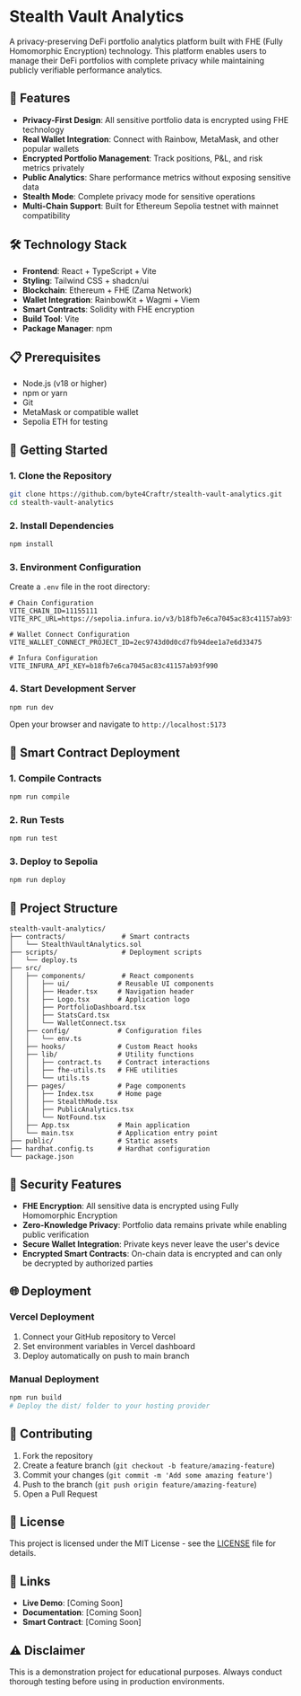 # Stealth Vault Analytics

A privacy-preserving DeFi portfolio analytics platform built with FHE (Fully Homomorphic Encryption) technology. This platform enables users to manage their DeFi portfolios with complete privacy while maintaining publicly verifiable performance analytics.

## 🚀 Features

- **Privacy-First Design**: All sensitive portfolio data is encrypted using FHE technology
- **Real Wallet Integration**: Connect with Rainbow, MetaMask, and other popular wallets
- **Encrypted Portfolio Management**: Track positions, P&L, and risk metrics privately
- **Public Analytics**: Share performance metrics without exposing sensitive data
- **Stealth Mode**: Complete privacy mode for sensitive operations
- **Multi-Chain Support**: Built for Ethereum Sepolia testnet with mainnet compatibility

## 🛠️ Technology Stack

- **Frontend**: React + TypeScript + Vite
- **Styling**: Tailwind CSS + shadcn/ui
- **Blockchain**: Ethereum + FHE (Zama Network)
- **Wallet Integration**: RainbowKit + Wagmi + Viem
- **Smart Contracts**: Solidity with FHE encryption
- **Build Tool**: Vite
- **Package Manager**: npm

## 📋 Prerequisites

- Node.js (v18 or higher)
- npm or yarn
- Git
- MetaMask or compatible wallet
- Sepolia ETH for testing

## 🚀 Getting Started

### 1. Clone the Repository

```bash
git clone https://github.com/byte4Craftr/stealth-vault-analytics.git
cd stealth-vault-analytics
```

### 2. Install Dependencies

```bash
npm install
```

### 3. Environment Configuration

Create a `.env` file in the root directory:

```env
# Chain Configuration
VITE_CHAIN_ID=11155111
VITE_RPC_URL=https://sepolia.infura.io/v3/b18fb7e6ca7045ac83c41157ab93f990

# Wallet Connect Configuration
VITE_WALLET_CONNECT_PROJECT_ID=2ec9743d0d0cd7fb94dee1a7e6d33475

# Infura Configuration
VITE_INFURA_API_KEY=b18fb7e6ca7045ac83c41157ab93f990
```

### 4. Start Development Server

```bash
npm run dev
```

Open your browser and navigate to `http://localhost:5173`

## 🔧 Smart Contract Deployment

### 1. Compile Contracts

```bash
npm run compile
```

### 2. Run Tests

```bash
npm run test
```

### 3. Deploy to Sepolia

```bash
npm run deploy
```

## 📁 Project Structure

```
stealth-vault-analytics/
├── contracts/              # Smart contracts
│   └── StealthVaultAnalytics.sol
├── scripts/                # Deployment scripts
│   └── deploy.ts
├── src/
│   ├── components/         # React components
│   │   ├── ui/            # Reusable UI components
│   │   ├── Header.tsx     # Navigation header
│   │   ├── Logo.tsx       # Application logo
│   │   ├── PortfolioDashboard.tsx
│   │   ├── StatsCard.tsx
│   │   └── WalletConnect.tsx
│   ├── config/            # Configuration files
│   │   └── env.ts
│   ├── hooks/             # Custom React hooks
│   ├── lib/               # Utility functions
│   │   ├── contract.ts    # Contract interactions
│   │   ├── fhe-utils.ts   # FHE utilities
│   │   └── utils.ts
│   ├── pages/             # Page components
│   │   ├── Index.tsx      # Home page
│   │   ├── StealthMode.tsx
│   │   ├── PublicAnalytics.tsx
│   │   └── NotFound.tsx
│   ├── App.tsx            # Main application
│   └── main.tsx           # Application entry point
├── public/                # Static assets
├── hardhat.config.ts      # Hardhat configuration
└── package.json
```

## 🔐 Security Features

- **FHE Encryption**: All sensitive data is encrypted using Fully Homomorphic Encryption
- **Zero-Knowledge Privacy**: Portfolio data remains private while enabling public verification
- **Secure Wallet Integration**: Private keys never leave the user's device
- **Encrypted Smart Contracts**: On-chain data is encrypted and can only be decrypted by authorized parties

## 🌐 Deployment

### Vercel Deployment

1. Connect your GitHub repository to Vercel
2. Set environment variables in Vercel dashboard
3. Deploy automatically on push to main branch

### Manual Deployment

```bash
npm run build
# Deploy the dist/ folder to your hosting provider
```

## 🤝 Contributing

1. Fork the repository
2. Create a feature branch (`git checkout -b feature/amazing-feature`)
3. Commit your changes (`git commit -m 'Add some amazing feature'`)
4. Push to the branch (`git push origin feature/amazing-feature`)
5. Open a Pull Request

## 📄 License

This project is licensed under the MIT License - see the [LICENSE](LICENSE) file for details.

## 🔗 Links

- **Live Demo**: [Coming Soon]
- **Documentation**: [Coming Soon]
- **Smart Contract**: [Coming Soon]

## ⚠️ Disclaimer

This is a demonstration project for educational purposes. Always conduct thorough testing before using in production environments.
